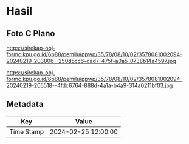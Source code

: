 # Hasil

## Foto C Plano

https://sirekap-obj-formc.kpu.go.id/6b88/pemilu/ppwp/35/78/08/10/02/3578081002094-20240219-203806--250d5cc6-dad7-475f-a0a5-0738b14a4597.jpg

https://sirekap-obj-formc.kpu.go.id/6b88/pemilu/ppwp/35/78/08/10/02/3578081002094-20240219-205518--4fdc6764-888d-4a1a-b4a9-314a0211bf03.jpg


## Metadata

| Key        | Value               |
| ---------- | ------------------- |
| Time Stamp | 2024-02-25 12:00:00 |



